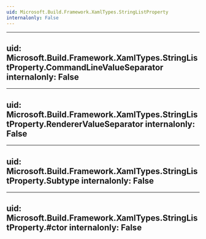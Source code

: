 ```yaml
---
uid: Microsoft.Build.Framework.XamlTypes.StringListProperty
internalonly: False
---
```


---
uid: Microsoft.Build.Framework.XamlTypes.StringListProperty.CommandLineValueSeparator
internalonly: False
---

---
uid: Microsoft.Build.Framework.XamlTypes.StringListProperty.RendererValueSeparator
internalonly: False
---

---
uid: Microsoft.Build.Framework.XamlTypes.StringListProperty.Subtype
internalonly: False
---

---
uid: Microsoft.Build.Framework.XamlTypes.StringListProperty.#ctor
internalonly: False
---
